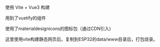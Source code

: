 使用 Vite + Vue3 构建

用到了vuetify的组件

使用了materialdesignicons的图标包（通过CDN引入)

这里使用vite构建静态网页后，复制到ESP32的data/www目录后，打包烧录。
